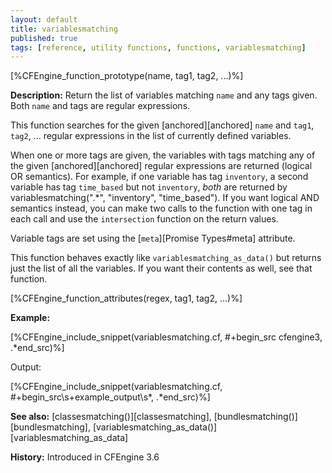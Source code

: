 ```yaml
---
layout: default
title: variablesmatching
published: true
tags: [reference, utility functions, functions, variablesmatching]
---
```


[%CFEngine_function_prototype(name, tag1, tag2, ...)%]

**Description:** Return the list of variables matching `name` and any tags
given. Both `name` and tags are regular expressions.

This function searches for the given [anchored][anchored] `name` and
`tag1`, `tag2`, ... regular expressions in the list of currently defined
variables.

When one or more tags are given, the variables with tags matching any
of the given [anchored][anchored] regular expressions are returned (logical OR semantics).
For example, if one variable has tag `inventory`, a second variable has tag `time_based`
but not `inventory`, *both* are returned by variablesmatching(".*", "inventory", "time_based").
If you want logical AND semantics instead, you can make two calls to the function
with one tag in each call and use the `intersection` function on the return values.

Variable tags are set using the [`meta`][Promise Types#meta] attribute.

This function behaves exactly like `variablesmatching_as_data()` but returns
just the list of all the variables. If you want their contents as well, see that
function.

[%CFEngine_function_attributes(regex, tag1, tag2, ...)%]

**Example:**

[%CFEngine_include_snippet(variablesmatching.cf, #\+begin_src cfengine3, .*end_src)%]

Output:

[%CFEngine_include_snippet(variablesmatching.cf, #\+begin_src\s+example_output\s*, .*end_src)%]

**See also:** [classesmatching()][classesmatching], [bundlesmatching()][bundlesmatching], [variablesmatching_as_data()][variablesmatching_as_data]

**History:** Introduced in CFEngine 3.6
